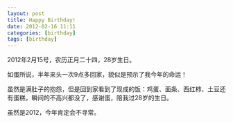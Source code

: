 ```yaml
---
layout: post
title: Happy Birthday!
date: 2012-02-16 11:11
categories: [birthday]
tags: [birthday]
---
```


2012年2月15号，农历正月二十四，28岁生日。

如蛋所说，半年来头一次9点多回家，貌似是预示了我今年的命运！

虽然是满肚子的抱怨，但是回到家看到了现成的饭：鸡蛋、面条、西红柿、土豆还有蛋糕，瞬间的不高兴都没了，感谢蛋，陪我过28岁的生日。

虽然是2012，今年肯定会不寻常。


